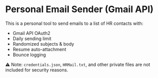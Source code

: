 # Personal Email Sender (Gmail API)

This is a personal tool to send emails to a list of HR contacts with:

- Gmail API OAuth2
- Daily sending limit
- Randomized subjects & body
- Resume auto-attachment
- Bounce logging

⚠️ Note: `credentials.json`, `HRMail.txt`, and other private files are not included for security reasons.
